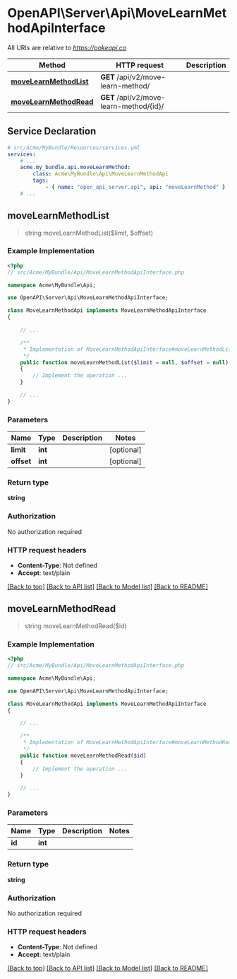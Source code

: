 # OpenAPI\Server\Api\MoveLearnMethodApiInterface

All URIs are relative to *https://pokeapi.co*

Method | HTTP request | Description
------------- | ------------- | -------------
[**moveLearnMethodList**](MoveLearnMethodApiInterface.md#moveLearnMethodList) | **GET** /api/v2/move-learn-method/ | 
[**moveLearnMethodRead**](MoveLearnMethodApiInterface.md#moveLearnMethodRead) | **GET** /api/v2/move-learn-method/{id}/ | 


## Service Declaration
```yaml
# src/Acme/MyBundle/Resources/services.yml
services:
    # ...
    acme.my_bundle.api.moveLearnMethod:
        class: Acme\MyBundle\Api\MoveLearnMethodApi
        tags:
            - { name: "open_api_server.api", api: "moveLearnMethod" }
    # ...
```

## **moveLearnMethodList**
> string moveLearnMethodList($limit, $offset)



### Example Implementation
```php
<?php
// src/Acme/MyBundle/Api/MoveLearnMethodApiInterface.php

namespace Acme\MyBundle\Api;

use OpenAPI\Server\Api\MoveLearnMethodApiInterface;

class MoveLearnMethodApi implements MoveLearnMethodApiInterface
{

    // ...

    /**
     * Implementation of MoveLearnMethodApiInterface#moveLearnMethodList
     */
    public function moveLearnMethodList($limit = null, $offset = null)
    {
        // Implement the operation ...
    }

    // ...
}
```

### Parameters

Name | Type | Description  | Notes
------------- | ------------- | ------------- | -------------
 **limit** | **int**|  | [optional]
 **offset** | **int**|  | [optional]

### Return type

**string**

### Authorization

No authorization required

### HTTP request headers

 - **Content-Type**: Not defined
 - **Accept**: text/plain

[[Back to top]](#) [[Back to API list]](../../README.md#documentation-for-api-endpoints) [[Back to Model list]](../../README.md#documentation-for-models) [[Back to README]](../../README.md)

## **moveLearnMethodRead**
> string moveLearnMethodRead($id)



### Example Implementation
```php
<?php
// src/Acme/MyBundle/Api/MoveLearnMethodApiInterface.php

namespace Acme\MyBundle\Api;

use OpenAPI\Server\Api\MoveLearnMethodApiInterface;

class MoveLearnMethodApi implements MoveLearnMethodApiInterface
{

    // ...

    /**
     * Implementation of MoveLearnMethodApiInterface#moveLearnMethodRead
     */
    public function moveLearnMethodRead($id)
    {
        // Implement the operation ...
    }

    // ...
}
```

### Parameters

Name | Type | Description  | Notes
------------- | ------------- | ------------- | -------------
 **id** | **int**|  |

### Return type

**string**

### Authorization

No authorization required

### HTTP request headers

 - **Content-Type**: Not defined
 - **Accept**: text/plain

[[Back to top]](#) [[Back to API list]](../../README.md#documentation-for-api-endpoints) [[Back to Model list]](../../README.md#documentation-for-models) [[Back to README]](../../README.md)

